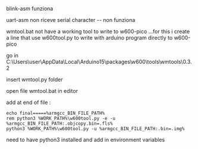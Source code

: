blink-asm funziona

uart-asm non riceve serial character -- non funziona

wmtool.bat not have a working tool to write to w600-pico ...for this i create a line that use w600tool.py to write with arduino program directly to w600-pico

go in C:\Users\user\AppData\Local\Arduino15\packages\w600\tools\wmtools\0.3.2

insert wmtool.py folder

open file wmtool.bat in editor

add at end of file :

    echo final=====%armgcc_BIN_FILE_PATH%
    rem python3 %WORK_PATH%\w600tool.py -e -u %armgcc_BIN_FILE_PATH:.objcopy.bin=.fls%
    python3 %WORK_PATH%\w600tool.py -u %armgcc_BIN_FILE_PATH:.bin=.img%
  
need to have python3 installed and add in environment variables
